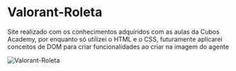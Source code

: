 # Valorant-Roleta

Site realizado com os conhecimentos adquiridos com as aulas da Cubos Academy, por enquanto só utilizei o HTML e o CSS, futuramente aplicarei conceitos de DOM para criar funcionalidades ao criar na imagem do agente 
  
![Valorant-Roleta](https://github.com/DiogoCaxiado/Valorant-Roleta/assets/65976610/3aa9e7aa-5d5d-4af1-a8b7-8eb5e8c97e03)
